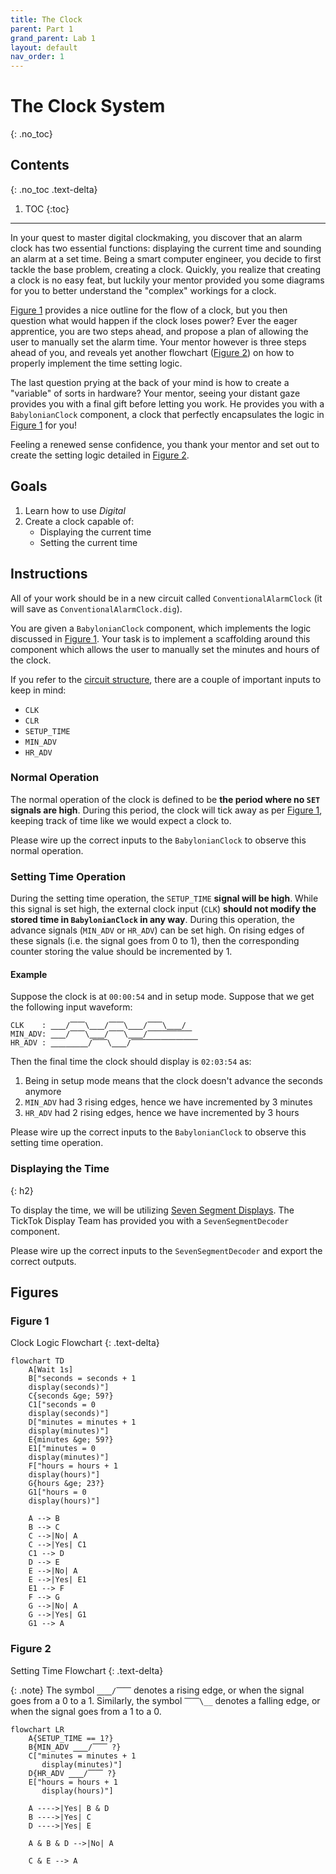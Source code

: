 ```yaml
---
title: The Clock
parent: Part 1
grand_parent: Lab 1
layout: default
nav_order: 1
---
```


# The Clock System
{: .no_toc}

## Contents
{: .no_toc .text-delta}

1. TOC
{:toc}

---

In your quest to master digital clockmaking, you discover that an alarm clock has two essential functions: displaying the current time and sounding an alarm at a set time.
Being a smart computer engineer, you decide to first tackle the base problem, creating a clock.
Quickly, you realize that creating a clock is no easy feat, but luckily your mentor provided you some diagrams for you to better understand the "complex" workings for a clock.

[Figure 1](#figure-1) provides a nice outline for the flow of a clock, but you then question what would happen if the clock loses power?
Ever the eager apprentice, you are two steps ahead, and propose a plan of allowing the user to manually set the alarm time.
Your mentor however is three steps ahead of you, and reveals yet another flowchart ([Figure 2](#figure-2)) on how to properly implement the time setting logic.

The last question prying at the back of your mind is how to create a "variable" of sorts in hardware?
Your mentor, seeing your distant gaze provides you with a final gift before letting you work.
He provides you with a `BabylonianClock` component, a clock that perfectly encapsulates the logic in [Figure 1](#figure-1) for you!

Feeling a renewed sense confidence, you thank your mentor and set out to create the setting logic detailed in [Figure 2](#figure-2).

## Goals

1. Learn how to use *Digital*
2. Create a clock capable of:
    - Displaying the current time
    - Setting the current time

## Instructions

All of your work should be in a new circuit called `ConventionalAlarmClock` (it will save as `ConventionalAlarmClock.dig`).

You are given a `BabylonianClock` component, which implements the logic discussed in [Figure 1](#figure-1).
Your task is to implement a scaffolding around this component which allows the user to manually set the minutes and hours of the clock.

If you refer to the [circuit structure](/docs/lab1/part1#circuit-structure), there are a couple of important inputs to keep in mind:
- `CLK`
- `CLR`
- `SETUP_TIME`
- `MIN_ADV`
- `HR_ADV`

### Normal Operation

The normal operation of the clock is defined to be **the period where no `SET` signals are high**.
During this period, the clock will tick away as per [Figure 1](#figure-1), keeping track of time like we would expect a clock to.

Please wire up the correct inputs to the `BabylonianClock` to observe this normal operation.

### Setting Time Operation

During the setting time operation, the `SETUP_TIME` **signal will be high**.
While this signal is set high, the external clock input (`CLK`) **should not modify the stored time in `BabylonianClock` in any way**.
During this operation, the advance signals (`MIN_ADV` or `HR_ADV`) can be set high.
On rising edges of these signals (i.e. the signal goes from 0 to 1), then the corresponding counter storing the value should be incremented by 1.

#### Example

Suppose the clock is at `00:00:54` and in setup mode.
Suppose that we get the following input waveform:

```
CLK    : ⎽⎽/⎺⎺\⎽⎽/⎺⎺\⎽⎽/⎺⎺\⎽⎽/
MIN_ADV: ⎽⎽/⎺⎺\⎽⎽/⎺⎺\⎽⎽/⎺⎺⎺⎺⎺⎺
HR_ADV : ⎽⎽⎽⎽⎽/⎺⎺\⎽⎽/⎺⎺⎺⎺⎺⎺⎺⎺⎺
```

Then the final time the clock should display is `02:03:54` as:
1. Being in setup mode means that the clock doesn't advance the seconds anymore
2. `MIN_ADV` had 3 rising edges, hence we have incremented by 3 minutes
3. `HR_ADV` had 2 rising edges, hence we have incremented by 3 hours

Please wire up the correct inputs to the `BabylonianClock` to observe this setting time operation.

### Displaying the Time
{: h2}

To display the time, we will be utilizing [Seven Segment Displays](https://en.wikipedia.org/wiki/Seven-segment_display).
The TickTok Display Team has provided you with a `SevenSegmentDecoder` component.

Please wire up the correct inputs to the `SevenSegmentDecoder` and export the correct outputs.

## Figures

### Figure 1
Clock Logic Flowchart
{: .text-delta}

```mermaid
flowchart TD
    A[Wait 1s]
    B["seconds = seconds + 1
    display(seconds)"]
    C{seconds &ge; 59?}
    C1["seconds = 0
    display(seconds)"]
    D["minutes = minutes + 1
    display(minutes)"]
    E{minutes &ge; 59?}
    E1["minutes = 0
    display(minutes)"]
    F["hours = hours + 1
    display(hours)"]
    G{hours &ge; 23?}
    G1["hours = 0
    display(hours)"]

    A --> B
    B --> C
    C -->|No| A
    C -->|Yes| C1
    C1 --> D
    D --> E
    E -->|No| A
    E -->|Yes| E1
    E1 --> F
    F --> G
    G -->|No| A
    G -->|Yes| G1
    G1 --> A
```


### Figure 2
Setting Time Flowchart
{: .text-delta}

{: .note}
The symbol `⎽⎽/⎺⎺` denotes a rising edge, or when the signal goes from a 0 to a 1.
Similarly, the symbol `⎺⎺\__` denotes a falling edge, or when the signal goes from a 1 to a 0.

```mermaid
flowchart LR
    A{SETUP_TIME == 1?}
    B{MIN_ADV ⎽⎽/⎺⎺ ?}
    C["minutes = minutes + 1
       display(minutes)"]
    D{HR_ADV ⎽⎽/⎺⎺ ?}
    E["hours = hours + 1
       display(hours)"]

    A ---->|Yes| B & D
    B ---->|Yes| C
    D ---->|Yes| E

    A & B & D -->|No| A

    C & E --> A
```
